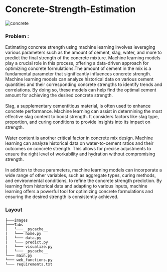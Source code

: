 # Concrete-Strength-Estimation

![concrete](https://github.com/MainakRepositor/Concrete-Strength-Estimation/assets/64016811/23cf3621-74ca-4dc5-b0cd-407e2efb400d)



### Problem : 

Estimating concrete strength using machine learning involves leveraging various parameters such as the amount of cement, slag, water, and more to predict the final strength of the concrete mixture. Machine learning models play a crucial role in this process, offering a data-driven approach for optimizing concrete formulations.The amount of cement in the mix is a fundamental parameter that significantly influences concrete strength. Machine learning models can analyze historical data on various cement quantities and their corresponding concrete strengths to identify trends and correlations. By doing so, these models can help find the optimal cement amount for achieving the desired concrete strength.<br><br>Slag, a supplementary cementitious material, is often used to enhance concrete performance. Machine learning can assist in determining the most effective slag content to boost strength. It considers factors like slag type, proportion, and curing conditions to provide insights into its impact on strength.<br><br>Water content is another critical factor in concrete mix design. Machine learning can analyze historical data on water-to-cement ratios and their outcomes on concrete strength. This allows for precise adjustments to ensure the right level of workability and hydration without compromising strength.<br><br>In addition to these parameters, machine learning models can incorporate a wide range of other variables, such as aggregate types, curing methods, and environmental conditions, to refine the concrete strength prediction. By learning from historical data and adapting to various inputs, machine learning offers a powerful tool for optimizing concrete formulations and ensuring the desired strength is consistently achieved.


### Layout

```
├───images
├───Tabs
│   └───__pycache__
|   └─── home.py
|   └─── data.py
|   └─── predict.py
|   └─── visualize.py
|   └───__pycache__
└─── main.py
└─── web_functions.py
└─── requirements.txt

```

